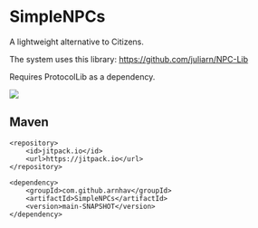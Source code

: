# SimpleNPCs
A lightweight alternative to Citizens.

The system uses this library: https://github.com/juliarn/NPC-Lib

Requires ProtocolLib as a dependency.

[![](https://jitpack.io/v/arnhav/SimpleNPCs.svg)](https://jitpack.io/#arnhav/SimpleNPCs)

## Maven
```
<repository>
    <id>jitpack.io</id>
    <url>https://jitpack.io</url>
</repository>

<dependency>
    <groupId>com.github.arnhav</groupId>
    <artifactId>SimpleNPCs</artifactId>
    <version>main-SNAPSHOT</version>
</dependency>
```
